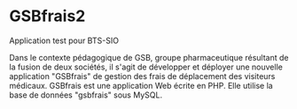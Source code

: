 # GSBfrais2
Application test pour BTS-SIO

Dans le contexte pédagogique de GSB, groupe pharmaceutique résultant de la fusion de deux sociétés, il s'agit de développer et déployer une nouvelle application "GSBfrais" de gestion des frais de déplacement des visiteurs médicaux.  GSBfrais est une application Web écrite en PHP. Elle utilise la base de données "gsbfrais" sous MySQL.
